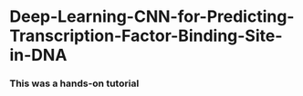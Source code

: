 # Deep-Learning-CNN-for-Predicting-Transcription-Factor-Binding-Site-in-DNA

### This was a hands-on tutorial
